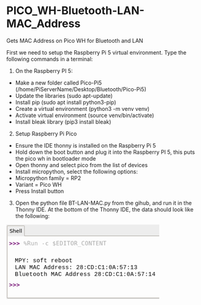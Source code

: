 # PICO_WH-Bluetooth-LAN-MAC_Address
Gets MAC Address on Pico WH for Bluetooth and LAN

First we need to setup the Raspberry Pi 5 virtual environment. Type the following commands in a terminal:
1)	On the Raspberry PI 5:
 - Make a new folder called Pico-Pi5 (/home/PiServerName/Desktop/Bluetooth/Pico-Pi5)
 - Update the libraries (sudo apt-update)
 - Install pip (sudo apt install python3-pip)
 - Create a virtual environment (python3 -m venv venv)
 - Activate virtual environment (source venv/bin/activate)
 - Install bleak library (pip3 install bleak)
2)	Setup Raspberry Pi Pico 
 - Ensure the IDE thonny is installed on the Raspberry Pi 5
 - Hold down the boot button and plug it into the Raspberry PI 5, this puts the pico wh in bootloader mode
 - Open thonny and select pico from the list of devices
 - Install micropython, select the following options:
 - Micropython family = RP2
 - Variant = Pico WH
 - Press Install button
3) Open the python file BT-LAN-MAC.py from the gihub, and run it in the Thonny IDE. At the bottom of the Thonny IDE, the data should look like the following:
   
![](https://github.com/eugenedakin/PICO_WH-Bluetooth-LAN-MAC_Address/blob/main/PicoWH-BT-LAN-ScreenGrab.png)
